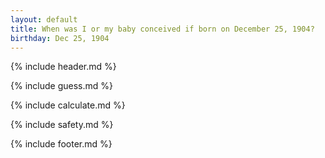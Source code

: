 ```yaml
---
layout: default
title: When was I or my baby conceived if born on December 25, 1904?
birthday: Dec 25, 1904
---
```


{% include header.md %}

{% include guess.md %}

{% include calculate.md %}

{% include safety.md %}

{% include footer.md %}



